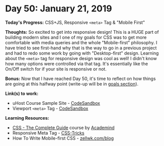 # Day 50: January 21, 2019

**Today's Progress:** CSS+JS, Responsive `<meta>` Tag & "Mobile First"

**Thoughts:** So excited to get into responsive design! This is a HUGE part of building modern sites and I one of my goals for CSS was to get more comfortable with media queries and the whole "Mobile-first" philosophy. I have tried to see first-hand why that is the way to go in a previous project and had to redo some work by going with "Desktop-first" design. Learning about the `<meta>` tag for responsive design was cool as well! I didn't know how many options were controlled via that tag. It's essentially like the On/Off switch for if your site is responsive or not.

**Bonus:** Now that I have reached Day 50, it's time to reflect on how things are going at this halfway point (write-up will be in [goals section](../goals.md)).

**Link(s) to work:**
* uHost Course Sample Site - [CodeSandbox](https://codesandbox.io/embed/vm3qvyj283?view=preview)
* Viewport `<meta>` Tag - [CodeSandbox](https://codesandbox.io/embed/n3140w7jmp?view=preview)

**Learning Resources:**
* [CSS - The Complete Guide](https://www.udemy.com/css-the-complete-guide-incl-flexbox-grid-sass/) course by [Academind](https://www.academind.com/)
* Responsive Meta Tag - [CSS-Tricks](https://css-tricks.com/snippets/html/responsive-meta-tag/)
* How To Write Mobile-first CSS - [zellwk.com/blog](https://zellwk.com/blog/how-to-write-mobile-first-css/)
